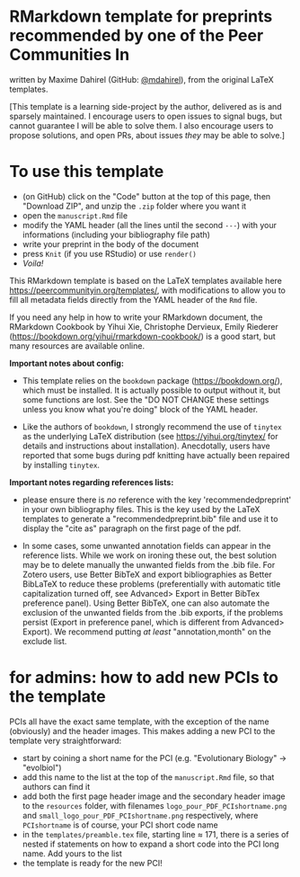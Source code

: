 # RMarkdown template for preprints recommended by one of the Peer Communities In

written by Maxime Dahirel (GitHub: [@mdahirel](https://github.com/mdahirel)), from the original LaTeX templates.

\[This template is a learning side-project by the author, delivered as is and sparsely maintained. I encourage users to open issues to signal bugs, but cannot guarantee I will be able to solve them. I also encourage users to propose solutions, and open PRs, about issues *they* may be able to solve.\]

# To use this template

- (on GitHub) click on the "Code" button at the top of this page, then "Download ZIP", and unzip the `.zip` folder where you want it
- open the `manuscript.Rmd` file
- modify the YAML header (all the lines until the second `---`) with your informations (including your bibliography file path)
- write your preprint in the body of the document
- press `Knit` (if you use RStudio) or use `render()`
- *Voila!*

This RMarkdown template is based on the LaTeX templates available here https://peercommunityin.org/templates/, with modifications to allow you to fill all metadata fields directly from the YAML header of the `Rmd` file. 

If you need any help in how to write your RMarkdown document, the RMarkdown Cookbook by Yihui Xie, Christophe Dervieux, Emily Riederer (https://bookdown.org/yihui/rmarkdown-cookbook/) is a good start, but many resources are available online.

**Important notes about config:**

- This template relies on the `bookdown` package (https://bookdown.org/), which must be installed. It is actually possible to output without it, but some functions are lost. See the "DO NOT CHANGE these settings unless you know what you're doing" block of the YAML header. 

- Like the authors of `bookdown`, I strongly recommend the use of `tinytex` as the underlying LaTeX distribution (see https://yihui.org/tinytex/ for details and instructions about installation). Anecdotally, users have reported that some bugs during pdf knitting have actually been repaired by installing `tinytex`.

**Important notes regarding references lists:** 

- please ensure there is *no* reference with the key 'recommendedpreprint' in your own bibliography files. This is the key used by the LaTeX templates to generate a "recommendedpreprint.bib" file and use it to display the "cite as" paragraph on the first page of the pdf.

- In some cases, some unwanted annotation fields can appear in the reference lists. While we work on ironing these out, the best solution may be to delete manually the unwanted fields from the .bib file. For Zotero users, use Better BibTeX and export bibliographies as Better BibLaTeX to reduce these problems (preferentially with automatic title capitalization turned off, see Advanced> Export in Better BibTex preference panel). Using Better BibTeX, one can also automate the exclusion of the unwanted fields from the .bib exports, if the problems persist (Export in preference panel, which is different from Advanced> Export). We recommend putting *at least* "annotation,month" on the exclude list.

# for admins: how to add new PCIs to the template

PCIs all have the exact same template, with the exception of the name (obviously) and the header images. This makes adding a new PCI to the template very straightforward:

- start by coining a short name for the PCI (e.g. "Evolutionary Biology" -> "evolbiol")
- add this name to the list at the top of the `manuscript.Rmd` file, so that authors can find it
- add both the first page header image and the secondary header image to the `resources` folder, with filenames `logo_pour_PDF_PCIshortname.png` and `small_logo_pour_PDF_PCIshortname.png` respectively, where `PCIshortname` is of course, your PCI short code name
- in the `templates/preamble.tex` file, starting line ≈ 171, there is a series of nested if statements on how to expand a short code into the PCI long name. Add yours to the list
- the template is ready for the new PCI!
